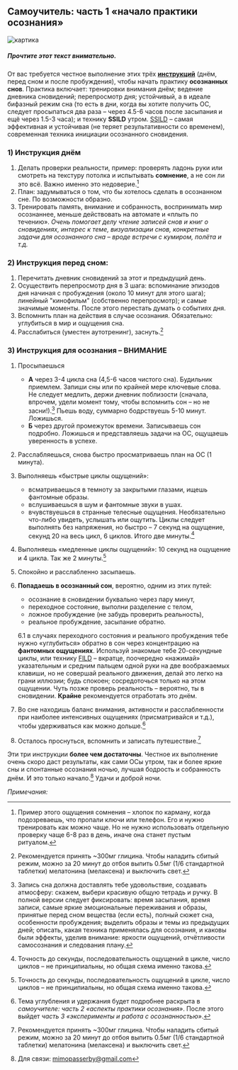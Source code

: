## Самоучитель: часть 1 «начало практики осознания»

![картика](https://dayone.me/api/media/210451/c4ae25e09dcc2dafadf5eb07d02b36d9.jpg)

##### Прочтите этот текст внимательно.  
От вас требуется честное выполнение этих трёх [**инструкций**](http://www.dreamviews.com/induction-techniques/61802-naiyas-dild-wild-secrets.html#post850574) (днём, перед сном и после пробуждения), чтобы начать практику **осознанных снов**. Практика включает: тренировки внимания днём; ведение дневника сновидений; перепросмотр дня; устойчивый, а в идеале бифазный режим сна (то есть в дни, когда вы хотите получить ОС, следует просыпаться два раза – через 4.5-6 часов после засыпания и ещё через 1.5-3 часа); и технику **SSILD** утром. 
	[SSILD](http://cosmiciron.blogspot.ru/2013/01/senses-initiated-lucid-dream-ssild_16.html "Senses Initiated Lucid Dream = ВООС = Вхождение Ощущениями в ОС") – самая эффективная и устойчивая (не теряет результативности со временем), современная техника инициации осознанного сновидения.

### 1) Инструкция днём
1. Делать проверки реальности, пример: проверять ладонь руки или смотреть на текстуру потолка и испытывать **сомнение**, а не сон ли это всё. Важно именно  это недоверие.[^1]
2. План: задумываться о том, что бы хотелось сделать в осознанном сне. По возможности образно.  
3. Тренировать память, внимание и собранность, воспринимать мир осознаннее, меньше действовать на автомате и «плыть по течению». *Очень помогает делу чтение записей снов и книг о сновидениях, интерес к теме, визуализации снов, конкретные задачи для осознанного сна – вроде встречи с кумиром, полёта и т.д.*

### 2) Инструкция перед сном:  
1. Перечитать дневник сновидений за этот и предыдущий день. 
2. Осуществить перепросмотр дня в 3 шага: вспоминание эпизодов дня начиная с пробуждения (около 10 минут для этого шага); линейный "кинофильм" (собственно перепросмотр); и самые значимые моменты. После этого перестать думать о событиях дня. 
3. Вспомнить план на действия в случае осознания. Обязательно: углубиться в мир и ощущения сна. 
4. Расслабиться (уместен аутотренинг), заснуть.[^2] 

### 3) Инструкция для осознания – ВНИМАНИЕ

1. Просыпаешься 
	- **A** через 3-4 цикла сна (4,5-6 часов чистого сна). Будильник приемлем. Запиши сны или по крайней мере ключевые слова. Не следует медлить, держи дневник поблизости (сначала, впрочем, удели момент тому, чтобы вспомнить сон – но не засни!).[^3] Пьешь воду, суммарно бодрствуешь 5-10 минут. Ложишься.
	- **Б** через другой промежуток времени. Записываешь сон подробно. Ложишься и представляешь задачи на ОС, ощущаешь уверенность в успехе.
2. Расслабляешься, снова быстро просматриваешь план на ОС (1 минута). 
3. Выполняешь «быстрые циклы ощущений»:  
	- всматриваешься в темноту за закрытыми глазами, ищешь фантомные образы. 
	- вслушиваешься в шум и фантомные звуки в ушах. 
	- вчувствуешься в странные телесные ощущения. 
 Необязательно что-либо увидеть, услышать или ощутить. Циклы следует выполнять без напряжения, но быстро – 7 секунд на ощущение, секунд 20 на весь цикл, 6 циклов. Итого две минуты.[^4]

4. Выполняешь «медленные циклы ощущений»:
10 секунд на ощущение и 4 цикла. Так же 2 минуты.[^4]
5.  Спокойно и расслабленно засыпаешь.
6. **Попадаешь в осознанный сон**, вероятно, одним из этих путей:  
	-  осознание в сновидении буквально через пару минут, 
	-  переходное состояние, выполни разделение с телом, 
	-  ложное пробуждение (не забудь проверить реальность), 
	-  реальное пробуждение, засыпание обратно.  

	6.1 в случаях переходного состояния и реального пробуждения тебе нужно «углубиться» обратно в сон через концентрацию на **фантомных ощущениях**. Используй знакомые тебе 20-секундные циклы, или технику [FILD](http://www.dreamviews.com/induction-techniques/4779-finger-induced-lucid-dream-fild.html "Finger Induced Lucid Dream") – вкратце, поочередно «нажимай» указательным и средним пальцем одной руки на две воображаемых клавиши, но не совершай реального движения, делай это легко на грани иллюзии; будь спокоен; сосредоточься только на этом ощущении. Чуть позже проверь реальность – вероятно, ты в сновидении. **Крайне** рекомендуется отработать это днём.
7. Во сне находишь баланс внимания, активности и расслабленности при наиболее интенсивных ощущениях (присматривайся и т.д.), чтобы удерживаться как можно дольше.[^5]  
8. Осталось проснуться, вспомнить и записать путешествие.[^2]  

Эти три инструкции **более чем достаточны**. Честное их выполнение  очень скоро даст результаты, как сами ОСы утром, так и более яркие сны и спонтанные осознания ночью, лучшая бодрость и собранность днём. 
И это только начало.[^6] Удачи и доброй ночи. 

*Примечания:*

[^1]: Пример этого ощущения сомнения – хлопок по карману, когда подозреваешь, что пропали ключи или телефон. Его и нужно тренировать как можно чаще. Но не нужно использовать отдельную проверку чаще 6-8 раз в день, иначе она станет пустым ритуалом. 

[^2]: Рекомендуется принять ~300мг глицина. Чтобы наладить сбитый режим, можно за 20 минут до отбоя выпить 0.5мг (1/6 стандартной таблетки) мелатонина (мелаксена) и выключить свет. 

[^3]: Запись сна должна доставлять тебе удовольствие, создавать атмосферу: скажем, выбери красивую общую тетрадь и ручку. В полной версии следует фиксировать: время засыпания, время записи, самые яркие эмоциональные переживания и образы, принятые перед сном вещества (если есть), полный сюжет сна, особенности пробуждения; выделить образы и темы из предыдущих дней; описать, какая техника применялась для осознания, и каковы были эффекты, уделив внимание: яркости ощущений, отчётливости самосознания и следования плану.

[^4]: Точность до секунды, последовательность ощущений в цикле, число циклов – не принципиальны, но общая схема именно такова.  

[^5]: Тема углубления и удержания будет подробнее раскрыта в *самоучителе: часть 2 «аспекты практики осознания»*. После этого выйдет *часть 3 «эксперименты и работа с осознанностью»*.  

[^6]: Для связи: mimopasserby@gmail.com




